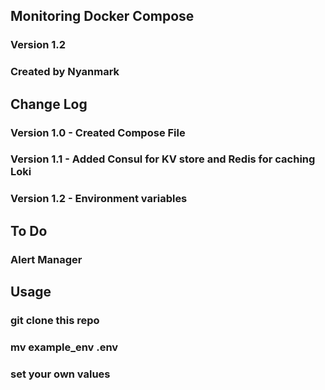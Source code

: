 ## Monitoring Docker Compose
### Version 1.2
### Created by Nyanmark

## Change Log
### Version 1.0 - Created Compose File
### Version 1.1 - Added Consul for KV store and Redis for caching Loki
### Version 1.2 - Environment variables

## To Do
### Alert Manager

## Usage
### git clone this repo
### mv example_env .env
### set your own values
